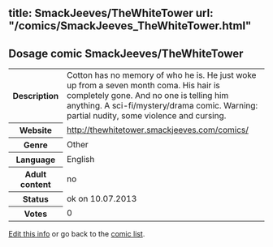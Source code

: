 title: SmackJeeves/TheWhiteTower
url: "/comics/SmackJeeves_TheWhiteTower.html"
---
Dosage comic SmackJeeves/TheWhiteTower
-----------------------------------------

<p id="msg"></p>
<script type="text/javascript">
if (window.location.search === '?edit_info_mail=sent_ok') {
  var elem = document.getElementById("msg");
  elem.innerHTML = 'Edited information sucessfully sent for review, which is usually done daily. Thanks!';
  elem.className = 'ok';
}
</script>
<table class="comicinfo">
<tr>
<th>Description</th><td>Cotton has no memory of who he is. He just woke up from a seven month coma. His hair is completely gone. And no one is telling him anything. A sci-fi/mystery/drama comic. Warning: partial nudity, some violence and cursing.</td>
</tr>
<tr>
<th>Website</th><td><a href="http://thewhitetower.smackjeeves.com/comics/">http://thewhitetower.smackjeeves.com/comics/</a></td>
</tr>
<tr>
<th>Genre</th><td>Other</td>
</tr>
<tr>
<th>Language</th><td>English</td>
</tr>
<tr>
<th>Adult content</th><td>no</td>
</tr>
<tr>
<th>Status</th><td>ok on 10.07.2013</td>
</tr>
<tr>
<th>Votes</th><td>0</td>
</tr>
</table>

[Edit this info](SmackJeeves_TheWhiteTower_edit.html) or go back to the [comic list](../comic-index.html).
